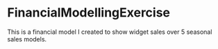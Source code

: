 # FinancialModellingExercise
This is a financial model I created to show widget sales over 5 seasonal sales models.
